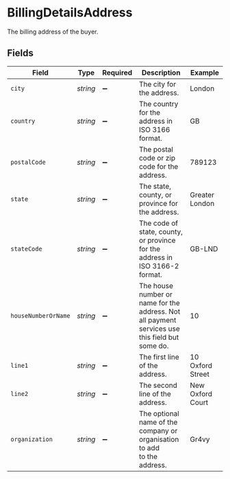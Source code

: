 # BillingDetailsAddress

The billing address of the buyer.


## Fields

| Field                                                                                          | Type                                                                                           | Required                                                                                       | Description                                                                                    | Example                                                                                        |
| ---------------------------------------------------------------------------------------------- | ---------------------------------------------------------------------------------------------- | ---------------------------------------------------------------------------------------------- | ---------------------------------------------------------------------------------------------- | ---------------------------------------------------------------------------------------------- |
| `city`                                                                                         | *string*                                                                                       | :heavy_minus_sign:                                                                             | The city for the address.                                                                      | London                                                                                         |
| `country`                                                                                      | *string*                                                                                       | :heavy_minus_sign:                                                                             | The country for the address in ISO 3166 format.                                                | GB                                                                                             |
| `postalCode`                                                                                   | *string*                                                                                       | :heavy_minus_sign:                                                                             | The postal code or zip code for the address.                                                   | 789123                                                                                         |
| `state`                                                                                        | *string*                                                                                       | :heavy_minus_sign:                                                                             | The state, county, or province for the address.                                                | Greater London                                                                                 |
| `stateCode`                                                                                    | *string*                                                                                       | :heavy_minus_sign:                                                                             | The code of state, county, or province for the address in<br/>ISO 3166-2 format.               | GB-LND                                                                                         |
| `houseNumberOrName`                                                                            | *string*                                                                                       | :heavy_minus_sign:                                                                             | The house number or name for the address. Not all payment<br/>services use this field but some do. | 10                                                                                             |
| `line1`                                                                                        | *string*                                                                                       | :heavy_minus_sign:                                                                             | The first line of the address.                                                                 | 10 Oxford Street                                                                               |
| `line2`                                                                                        | *string*                                                                                       | :heavy_minus_sign:                                                                             | The second line of the address.                                                                | New Oxford Court                                                                               |
| `organization`                                                                                 | *string*                                                                                       | :heavy_minus_sign:                                                                             | The optional name of the company or organisation to add<br/>to the address.                    | Gr4vy                                                                                          |